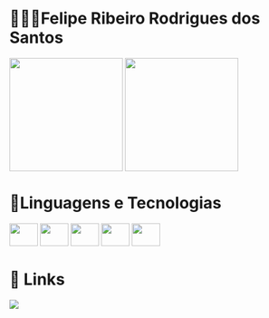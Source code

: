 # 👨🏽‍💻Felipe Ribeiro Rodrigues dos Santos

<div>
<img height=200 align="center" src="https://github-readme-stats.vercel.app/api?username=feliperrs&hide_title=true&show_icons=true&theme=merko&card_width=320" />
<img height=200 align="center" src="https://github-readme-stats.vercel.app/api/top-langs/?username=feliperrs&layout=compact&theme=merko&card_width=320" />
</div>

# 🤖Linguagens e Tecnologias

<div style= "display: inline_block">
<img height = "40" width="50" src="https://cdn.jsdelivr.net/gh/devicons/devicon@latest/icons/python/python-original.svg" />
<img height = "40" width="50" src="https://cdn.jsdelivr.net/gh/devicons/devicon@latest/icons/azuresqldatabase/azuresqldatabase-original.svg" />
<img height = "40" width="50" src="https://cdn.jsdelivr.net/gh/devicons/devicon@latest/icons/java/java-original.svg" />
<img height = "40" width="50" src="https://cdn.jsdelivr.net/gh/devicons/devicon@latest/icons/html5/html5-original.svg" />
<img height = "40" width="50" src="https://cdn.jsdelivr.net/gh/devicons/devicon@latest/icons/css3/css3-original.svg" />
          
          
</div>
          
          
# 🔗 Links
<div style= "display: inline_block">
<a href="https://www.linkedin.com/in/felipe-ribeiro-rodrigues-dos-santos-852b8222a/" target="_blank"><img src="https://img.shields.io/badge/LinkedIn-0077B5?style=for-the-badge&logo=linkedin&logoColor=white" target="_blank"></a>
</div>
